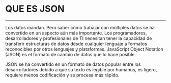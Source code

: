 #  QUE ES JSON 
--- 

Los datos mandan. Pero saber cómo trabajar con múltiples datos se ha convertido en un aspecto aún más importante. Los programadores, desarrolladores y profesionales de TI necesitan tener la capacidad de transferir estructuras de datos desde cualquier lenguaje a formatos reconocibles por otros lenguajes y plataformas. JavaScript Object Notation (JSON) es el formato de cambio de datos que lo hace posible.

JSON se ha convertido en un formato de datos popular entre los desarrolladores debido a que su texto es legible por humanos, es ligero, requiere menos codificación y se procesa más rápido.